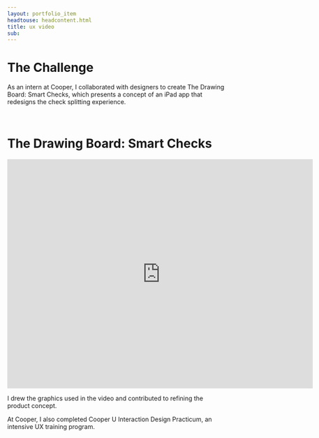 ```yaml
---
layout: portfolio_item
headtouse: headcontent.html
title: ux video
sub: 
---
```

# The Challenge

As an intern at Cooper, I collaborated with designers to create The Drawing Board: Smart Checks, which presents a concept of an iPad app that redesigns the check splitting experience. 

<br>

# The Drawing Board: Smart Checks 
<iframe src="https://player.vimeo.com/video/24799548" width="700" height="525" frameborder="0" webkitallowfullscreen mozallowfullscreen allowfullscreen></iframe>


I drew the graphics used in the video and contributed to refining the product concept.  

At Cooper, I also completed Cooper U Interaction Design Practicum, an intensive UX training program.   
